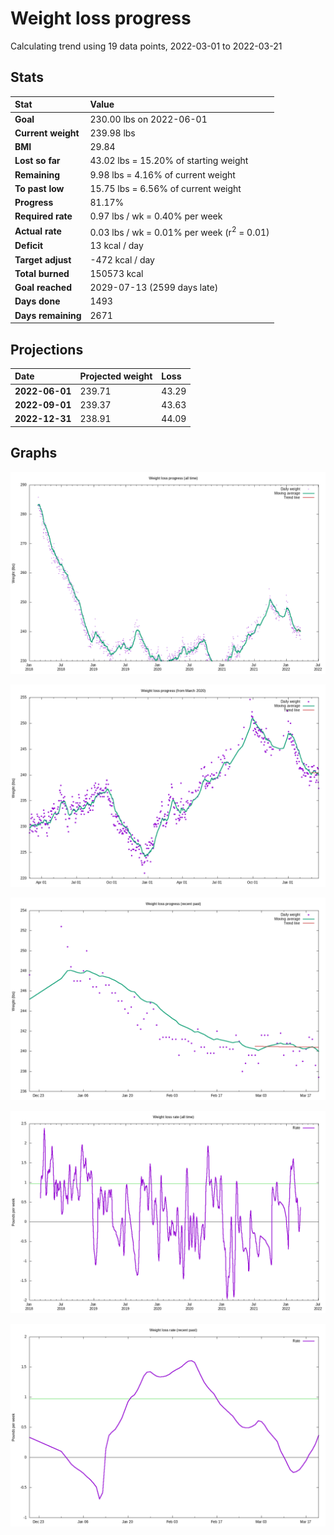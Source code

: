 # Weight loss progress

Calculating trend using 19 data points, 2022-03-01 to 2022-03-21

## Stats

Stat|Value
:-|:-
**Goal**|230.00 lbs on 2022-06-01
**Current weight**|239.98 lbs
**BMI**|29.84
**Lost so far**|43.02 lbs = 15.20% of starting weight
**Remaining**|9.98 lbs =  4.16% of current  weight
**To past low**|15.75 lbs =  6.56% of current  weight
**Progress**|81.17%
**Required rate**|0.97 lbs / wk = 0.40% per week
**Actual rate**|0.03 lbs / wk = 0.01% per week  (r<sup>2</sup> = 0.01)
**Deficit**|13 kcal / day
**Target adjust**|-472 kcal / day
**Total burned**|150573 kcal
**Goal reached**|2029-07-13 (2599 days late)
**Days done**|1493
**Days remaining**|2671

## Projections

Date|Projected weight|Loss
:-|:-|:-
**2022-06-01**|239.71|43.29
**2022-09-01**|239.37|43.63
**2022-12-31**|238.91|44.09

## Graphs

![](weight-graph-alltime.png)

![](weight-graph-covid.png)

![](weight-graph-recent.png)

![](rate-graph-alltime.png)

![](rate-graph-recent.png)
